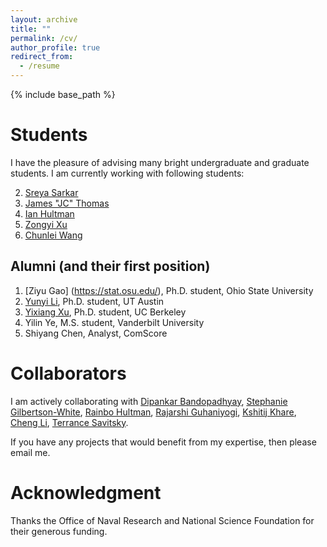 ```yaml
---
layout: archive
title: ""
permalink: /cv/
author_profile: true
redirect_from:
  - /resume
---
```


{% include base_path %}


Students
======

I have the pleasure of advising many bright undergraduate and graduate students. I am currently working with following students:

2. [Sreya Sarkar](https://stat.uiowa.edu/people)
2. [James "JC" Thomas](https://stat.uiowa.edu/people)
2. [Ian Hultman](https://stat.uiowa.edu/people)
1. [Zongyi Xu](https://stat.uiowa.edu/people)
1. [Chunlei Wang](https://stat.uiowa.edu/people)

Alumni (and their first position)
------

1. [Ziyu Gao] (https://stat.osu.edu/), Ph.D. student, Ohio State University
1. [Yunyi Li](https://www.mccombs.utexas.edu/PhD/Areas-of-Study/IROM), Ph.D. student, UT Austin
1. [Yixiang Xu](https://dlab.berkeley.edu/people/yixiang-xu), Ph.D. student, UC Berkeley 
2. Yilin Ye, M.S. student, Vanderbilt University
3. Shiyang Chen, Analyst, ComScore

Collaborators
======

I am actively collaborating with [Dipankar Bandopadhyay](https://www.people.vcu.edu/~dbandyop/), [Stephanie Gilbertson-White](http://www.nursing.uiowa.edu/faculty-staff/faculty-directory/sgilbertsonwhite), [Rainbo Hultman](https://hultman.lab.uiowa.edu/), [Rajarshi Guhaniyogi](https://users.soe.ucsc.edu/~rajguhaniyogi/), [Kshitij Khare](http://users.stat.ufl.edu/~kdkhare/), [Cheng Li](http://blog.nus.edu.sg/stalic/), [Terrance Savitsky](https://www.bls.gov/osmr/contact.htm). 

If you have any projects that would benefit from my expertise, then please email me. 

Acknowledgment
======

Thanks the Office of Naval Research and National Science Foundation for their generous funding. 
